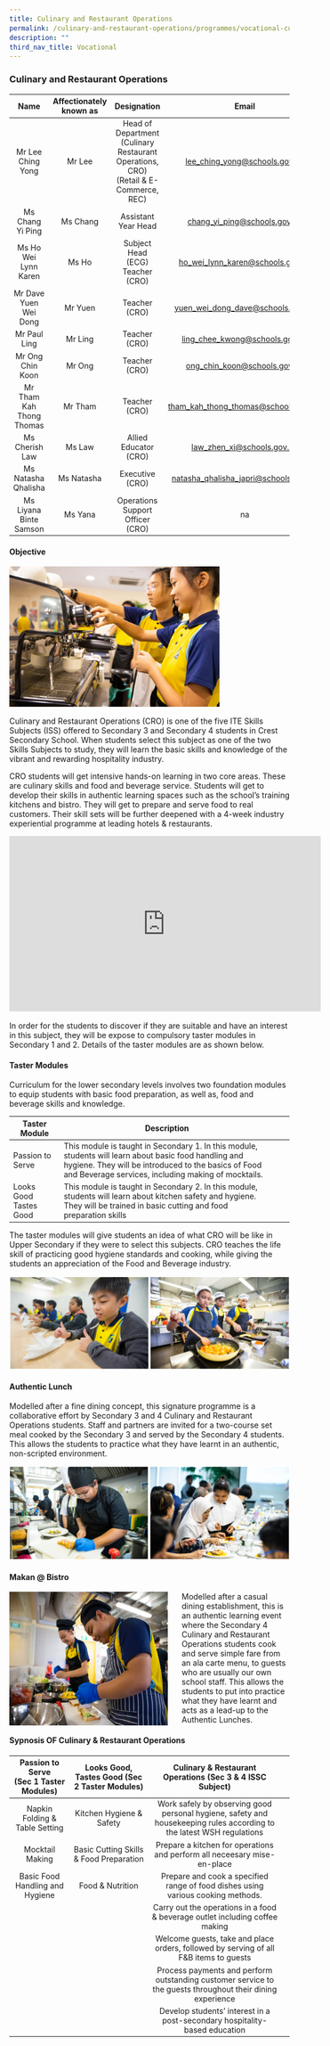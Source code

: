 ```yaml
---
title: Culinary and Restaurant Operations
permalink: /culinary-and-restaurant-operations/programmes/vocational-curriculum/
description: ""
third_nav_title: Vocational
---
```

### Culinary and Restaurant Operations


| Name | Affectionately<br>known as | Designation | Email |
|:---:|:---:|:---:|:---:|
| Mr Lee Ching Yong | Mr Lee | Head of Department<br>(Culinary Restaurant Operations, CRO)<br>(Retail &amp; E-Commerce, REC)<br> | [lee\_ching\_yong@schools.gov.sg](mailto:lee_ching_yong@schools.gov.sg) |
| Ms Chang Yi Ping | Ms Chang | Assistant Year Head | [chang\_yi\_ping@schools.gov.sg](mailto:chang_yi_ping@schools.gov.sg) |
| Ms Ho Wei Lynn Karen | Ms Ho | Subject Head<br>(ECG)<br>Teacher (CRO) | [ho\_wei\_lynn\_karen@schools.gov.sg](mailto:ho_wei_lynn_karen@schools.gov.sg) |
| Mr Dave Yuen Wei Dong | Mr Yuen | Teacher (CRO) | [yuen\_wei\_dong\_dave@schools.gov.sg](mailto:yuen_wei_dong_dave@schools.gov.sg) |
| Mr Paul Ling | Mr Ling | Teacher (CRO) | [ling\_chee\_kwong@schools.gov.sg](mailto:ling_chee_kwong@schools.gov.sg) |
| Mr Ong Chin Koon | Mr Ong | Teacher (CRO) | [ong\_chin\_koon@schools.gov.sg](mailto:ong_chin_koon@schools.gov.sg) |
| Mr Tham Kah Thong Thomas | Mr Tham | Teacher (CRO) | [tham\_kah\_thong\_thomas@schools.gov.sg](mailto:tham_kah_thong_thomas@schools.gov.sg) |
| Ms Cherish Law | Ms Law | Allied Educator (CRO) | [law\_zhen\_xi@schools.gov.sg](mailto:law_zhen_xi@schools.gov.sg) |
| Ms Natasha Qhalisha | Ms Natasha | Executive (CRO) | [natasha\_qhalisha\_japri@schools.gov.sg](mailto:natasha_qhalisha_japri@schools.gov.sg) |
| Ms Liyana Binte Samson | Ms Yana | Operations Support Officer (CRO) | na |

#### Objective

<img src="/images/cr01.jpg" style="width:75%"> 

Culinary and Restaurant Operations (CRO) is one of the five ITE Skills Subjects (ISS) offered to Secondary 3 and Secondary 4 students in Crest Secondary School. When students select this subject as one of the two Skills Subjects to study, they will learn the basic skills and knowledge of the vibrant and rewarding hospitality industry.

CRO students will get intensive hands-on learning in two core areas. These are culinary skills and food and beverage service. Students will get to develop their skills in authentic learning spaces such as the school’s training kitchens and bistro. They will get to prepare and serve food to real customers. Their skill sets will be further deepened with a 4-week industry experiential programme at leading hotels &amp; restaurants.


<iframe width="560" height="315" src="https://www.youtube.com/embed/djq-f4jeoCE" title="YouTube video player" frameborder="0" allow="accelerometer; autoplay; clipboard-write; encrypted-media; gyroscope; picture-in-picture" allowfullscreen="" align="centre"></iframe>

In order for the students to discover if they are suitable and have an interest in this subject, they will be expose to compulsory taster modules in Secondary 1 and 2. Details of the taster modules are as shown below.

#### Taster Modules

Curriculum for the lower secondary levels involves two foundation modules to equip students with basic food preparation, as well as, food and beverage skills and knowledge.

| Taster Module | Description |  |  |
|---|---|---|---|
| Passion to Serve | This module is taught in Secondary 1. In this module, students will learn about basic food handling and hygiene. They will be introduced to the basics of Food and Beverage services, including making of mocktails. |  |  |
| Looks Good Tastes Good | This module is taught in Secondary 2. In this module, students will learn about kitchen safety and hygiene. They will be trained in basic cutting and food preparation skills |  |  |

The taster modules will give students an idea of what CRO will be like in Upper Secondary if they were to select this subjects. CRO teaches the life skill of practicing good hygiene standards and cooking, while giving the students an appreciation of the Food and Beverage industry.

<img src="/images/cro21.png" style="width:100%">

#### Authentic Lunch

Modelled after a fine dining concept, this signature programme is a collaborative effort by Secondary 3 and 4 Culinary and Restaurant Operations students. Staff and partners are invited for a two-course set meal cooked by the Secondary 3 and served by the Secondary 4 students. This allows the students to practice what they have learnt in an authentic, non-scripted environment.

<img src="/images/cro3.png" style="width:100%">

  

#### Makan @ Bistro

<img src="/images/cro4.jpg" style="width:285px;height:240px;margin-right:25px;" align="left">Modelled after a casual dining establishment, this is an authentic learning event where the Secondary 4 Culinary and Restaurant Operations students cook and serve simple fare from an ala carte menu, to guests who are usually our own school staff. This allows the students to put into practice what they have learnt and acts as a lead-up to the Authentic Lunches.

#### Sypnosis OF Culinary &amp; Restaurant Operations

| Passion to Serve<br>(Sec 1 Taster Modules) | Looks Good, Tastes Good (Sec 2 Taster Modules)  | Culinary &amp; Restaurant Operations (Sec 3 &amp; 4 ISSC Subject) |  |
|:---:|:---:|:---:|---|
| Napkin Folding &amp; Table Setting | Kitchen Hygiene &amp; Safety        | Work safely by observing good personal hygiene, safety and housekeeping rules according to the latest WSH regulations |  |
| Mocktail Making | Basic Cutting Skills &amp; Food Preparation | Prepare a kitchen for operations and perform all neceesary mise-en-place |  |
|  Basic Food Handling and Hygiene | Food &amp; Nutrition | Prepare and cook a specified range of food dishes using various cooking methods. |  |
|   |   | Carry out the operations in a food &amp; beverage outlet including coffee making |  |
|   |   | Welcome guests, take and place orders, followed by serving of all F&amp;B items to guests |  |
|   |   | Process payments and perform outstanding customer service to the guests throughout their dining experience |  |
|   |   | Develop students’ interest in a post-secondary hospitality-based education |  |